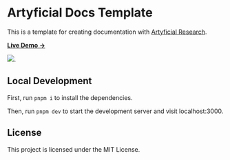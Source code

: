 # Artyficial Docs Template 

This is a template for creating documentation with [Artyficial Research](https://research.artyficiallabs.com/).

[**Live Demo →**](https://research.artyficiallabs.com/)

[![](.github/screenshot.png)](/public/intro-header.png).

## Local Development

First, run `pnpm i` to install the dependencies.

Then, run `pnpm dev` to start the development server and visit localhost:3000.

## License

This project is licensed under the MIT License.
